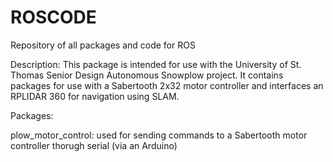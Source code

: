 # ROSCODE
Repository of all packages and code for ROS

Description:
This package is intended for use with the University of St. Thomas Senior Design Autonomous Snowplow project.  It contains packages for use with a Sabertooth 2x32 motor controller and interfaces an RPLIDAR 360 for navigation using SLAM.


Packages:

plow_motor_control: used for sending commands to a Sabertooth motor controller thorugh serial (via an Arduino)
